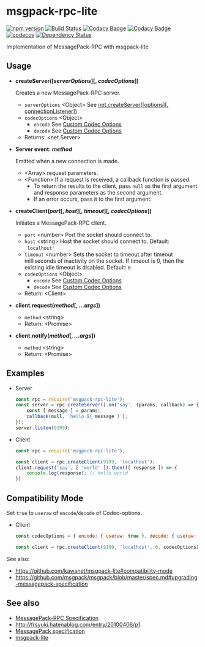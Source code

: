 # msgpack-rpc-lite

[![npm version](https://badge.fury.io/js/msgpack-rpc-lite.svg)](https://badge.fury.io/js/msgpack-rpc-lite)
[![Build Status](https://travis-ci.org/naokikimura/msgpack-rpc-lite.svg?branch=master)](https://travis-ci.org/naokikimura/msgpack-rpc-lite)
[![Codacy Badge](https://api.codacy.com/project/badge/Grade/85c5e44e31da475ebcaae8f1b79de7c8)](https://app.codacy.com/app/n.kimura.cap/msgpack-rpc-lite?utm_source=github.com&utm_medium=referral&utm_content=naokikimura/msgpack-rpc-lite&utm_campaign=badger)
[![Codacy Badge](https://api.codacy.com/project/badge/Coverage/5a32022009694006ab61191e243e569f)](https://www.codacy.com/app/n.kimura.cap/msgpack-rpc-lite?utm_source=github.com&utm_medium=referral&utm_content=naokikimura/msgpack-rpc-lite&utm_campaign=Badge_Coverage)
[![codecov](https://codecov.io/gh/naokikimura/msgpack-rpc-lite/branch/master/graph/badge.svg)](https://codecov.io/gh/naokikimura/msgpack-rpc-lite)
[![Dependency Status](https://beta.gemnasium.com/badges/github.com/naokikimura/msgpack-rpc-lite.svg)](https://beta.gemnasium.com/projects/github.com/naokikimura/msgpack-rpc-lite)

Implementation of MessagePack-RPC with msgpack-lite

## Usage ##

- __createServer([*serverOptions*][, *codecOptions*])__

    Creates a new MessagePack-RPC server.

    - `serverOptions` &lt;Object> See [net.createServer([options][, connectionListener])](https://nodejs.org/api/net.html#net_net_createserver_options_connectionlistener)
    - `codecOptions` &lt;Object>
        - `encode` See [Custom Codec Options][1]
        - `decode` See [Custom Codec Options][1]
    - Returns: &lt;net.Server>

- __Server event: *method*__

    Emitted when a new connection is made.

    - &lt;Array> request parameters.
    - &lt;Function> If a request is received, a callback function is passed.
        - To return the results to the client, pass `null` as the first argument and response parameters as the second argument.
        - If an error occurs, pass it to the first argument.

- __createClient(*port*[, *host*][, *timeout*][, *codecOptions*])__

    Initiates a MessagePack-RPC client.

    - `port` &lt;number> Port the socket should connect to.
    - `host` &lt;string> Host the socket should connect to. Default: `'localhost'`
    - `timeout` &lt;number> Sets the socket to timeout after timeout milliseconds of inactivity on the socket. If timeout is 0, then the existing idle timeout is disabled. Default: `0`
    - `codecOptions` &lt;Object>
        - `encode` See [Custom Codec Options][1]
        - `decode` See [Custom Codec Options][1]
    - Return: &lt;Client>

- __client.request(*method*[, *...args*])__

    - `method` &lt;string>
    - Return: &lt;Promise>

- __client.notify(*method*[, *...args*])__

    - `method` &lt;string>
    - Return: &lt;Promise>

[1]: https://github.com/kawanet/msgpack-lite#custom-codec-options

## Examples ##

- Server
    ```js
    const rpc = require('msgpack-rpc-lite');
    const server = rpc.createServer().on('say', (params, callback) => {
        const [ message ] = params; 
        callback(null, `hello ${ message }`);
    });
    server.listen(9199);
    ```

- Client
    ```js
    const rpc = require('msgpack-rpc-lite');

    const client = rpc.createClient(9199, 'localhost');
    client.request('say', [ 'world' ]).then(([ response ]) => {
        console.log(response); // hello world
    })
    ```

## Compatibility Mode ##

Set `true` to `useraw` of `encode`/`decode` of Codec-options.

- Client
    ```js
    const codecOptions = { encode: { useraw: true }, decode: { useraw: true } };

    const client = rpc.createClient(9199, 'localhost', 0, codecOptions);
    ```

See also:
- https://github.com/kawanet/msgpack-lite#compatibility-mode
- https://github.com/msgpack/msgpack/blob/master/spec.md#upgrading-messagepack-specification

## See also ##

- [MessagePack-RPC Specification](https://github.com/msgpack-rpc/msgpack-rpc/blob/master/spec.md)
- http://frsyuki.hatenablog.com/entry/20100406/p1
- [MessagePack specification](https://github.com/msgpack/msgpack/blob/master/spec.md)
- [msgpack-lite](https://github.com/kawanet/msgpack-lite)